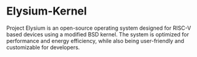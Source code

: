 # Elysium-Kernel
Project Elysium is an open-source operating system designed for RISC-V based devices using a modified BSD kernel. The system is optimized for performance and energy efficiency, while also being user-friendly and customizable for developers.
